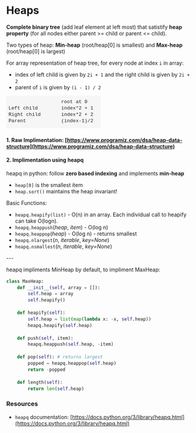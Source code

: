 # Heaps

**Complete binary tree** (add leaf element at left most) that satistify **heap property** (for all nodes either parent >= child or parent <= child).&#x20;

Two types of heap: **Min-heap** (root/heap\[0] is smallest) and **Max-heap** (root/heap\[0] is largest)

For array representation of heap tree, for every node at index `i` in array:

* index of left child is given by `2i + 1` and the right child is given by `2i + 2`
* parent of `i` is given by `(i - 1) / 2`

![](<../.gitbook/assets/image (1).png>)

&#x20;

#### 1. Raw Implimentation: [https://www.programiz.com/dsa/heap-data-structure](https://www.programiz.com/dsa/heap-data-structure)

#### 2. Implimentation using heapq

heapq in python: follow **zero based indexing** and implements **min-heap**

* `heap[0]` is the smallest item
* `heap.sort()` maintains the heap invariant!

Basic Functions:

* `heapq.heapify(list)` - O(n) in an array. Each individual call to heapify can take O(logn).
* `heapq.heappush`(_heap_, _item_) - O(log n)
* `heapq.heappop`(_heap_)   - O(log n) - returns smallest&#x20;
* `heapq.nlargest`(_n_, _iterable_, _key=None_)
* `heapq.nsmallest`(_n_, _iterable_, _key=None_)

\---&#x20;

heapq impliments MinHeap by default, to impliment MaxHeap:

```python
class MaxHeap: 
    def __init__(self, array = []):
        self.heap = array
        self.heapify()
        
    def heapify(self):
        self.heap = list(map(lambda x: -x, self.heap))
        heapq.heapify(self.heap)

    def push(self, item):
        heapq.heappush(self.heap, -item)
        
    def pop(self): # returns largest
        popped = heapq.heappop(self.heap)
        return -popped
    
    def length(self):
        return len(self.heap)
```

### Resources

* `heapq` documentation: [https://docs.python.org/3/library/heapq.html](https://docs.python.org/3/library/heapq.html)
